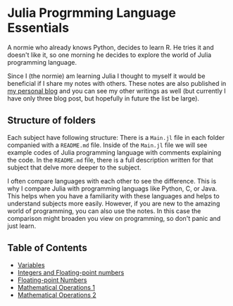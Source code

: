 # Julia Progrmming Language Essentials

A normie who already knows Python, decides to learn R. He tries it and doesn't like it, so one morning he decides to explore the world of Julia programming language.

Since I (the normie) am learning Julia I thought to myself it would be beneficial if I share my notes with others. These notes are also published in [my personal blog](https://norme.breablog.dev) and you can see my other writings as well (but currently I have only three blog post, but hopefully in future the list be large). 

## Structure of folders
Each subject have following structure: There is a `Main.jl` file in each folder companied with a `README.md` file. Inside of the `Main.jl` file we will see example codes of Julia programming language with comments explaining the code. In the `README.md` file, there is a full description written for that subject that delve more deeper to the subject. 

I often compare languages with each other to see the difference. This is why I compare Julia with programming languags like Python, C, or Java. This helps when you have a familiarity with these languages and helps to understand subjects more easily. However, if you are new to the amazing world of programming, you can also use the notes. In this case the comparison might broaden you view on programming, so don't panic and just learn. 

## Table of Contents
- [Variables](Subjects/001_Variables/)
- [Integers and Floating-point numbers](Subjects/002_IntegersAndFloatingPointNumbers/)
- [Floating-point Numbers](Subjects/003_FloatingPointNumbers/)
- [Mathematical Operations 1](Subjects/004_Operations_01/)
- [Mathematical Operations 2](Subjects/005_Operations_02/)